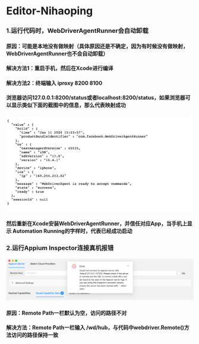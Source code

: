 # Editor-Nihaoping

### 1.运行代码时，WebDriverAgentRunner会自动卸载

#### 原因：可能是本地没有做映射（具体原因还是不确定，因为有时候没有做映射，WebDriverAgentRunner也不会自动卸载）

#### 解决方法1：重启手机，然后在Xcode进行编译

#### 解决方法2：终端输入 iproxy 8200 8100

#### 浏览器访问127.0.0.1:8200/status或者localhost:8200/status，如果浏览器可以显示类似下面的截图中的信息，那么代表映射成功

![img.png](img.png)

#### 然后重新在Xcode安装WebDriverAgentRunner，并信任对应App，当手机上显示 Automation Running的字样时，代表已经成功启动

### 2.运行Appium Inspector连接真机报错

![img_1.png](img_1.png)

#### 原因：Remote Path一栏默认为空，访问的路径不对

#### 解决方法：Remote Path一栏输入 /wd/hub，与代码中webdriver.Remote()方法访问的路径保持一致

